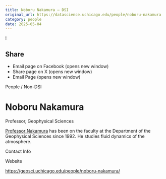 ```yaml
---
title: Noboru Nakamura – DSI
original_url: https://datascience.uchicago.edu/people/noboru-nakamura
category: people
date: 2025-05-04
---
```


<!-- Table-like structure detected -->

!

## Share

* Email page on Facebook (opens new window)
* Share page on X (opens new window)
* Email Page (opens new window)

<!-- Table-like structure detected -->

People / Non-DSI

# Noboru Nakamura

Professor, Geophysical Sciences

[Professor Nakamura](https://geosci.uchicago.edu/people/noboru-nakamura/) has been on the faculty at the Department of the Geophysical Sciences since 1992. He studies fluid dynamics of the atmosphere.

Contact Info

Website

<https://geosci.uchicago.edu/people/noboru-nakamura/>